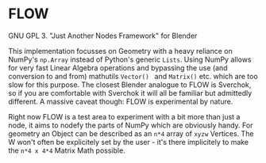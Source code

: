 FLOW
====

GNU GPL 3.  "Just Another Nodes Framework" for Blender

This implementation focusses on Geometry with a heavy reliance on NumPy's `np.Array` instead of Python's generic `Lists`. Using NumPy allows for very fast Linear Algebra operations and bypassing the use (and conversion to and from) mathutils `Vector() ` and `Matrix()` etc. which are too slow for this purpose. The closest Blender analogue to FLOW is Sverchok, so if you are comfortable with Sverchok it will all be familiar but admittedly different. A massive caveat though: FLOW is experimental by nature.

Right now FLOW is a test area to experiment with a bit more than just a node, it aims to nodefy the parts of NumPy which are obviously handy. For geometry an Object can be described as an `n*4` array of `xyzw` Vertices. The W won't often be explicitely set by the user - it's there implicitely to make the `n*4 x 4*4` Matrix Math possible.
